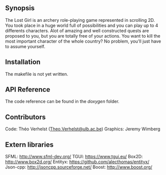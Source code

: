 ## Synopsis

The Lost Girl is an archery role-playing game represented in scrolling 2D.
You took place in a huge world full of possibilities and you can play up to 4 differents characters. Alot of amazing and well constructed quests are proposed to you, but you are totally free of your actions. You want to kill the most important character of the whole country? No problem, you'll just have to assume yourself. 

## Installation

The makefile is not yet written.

## API Reference

The code reference can be found in the *doxygen* folder.

## Contributors

Code: Théo Verhelst (Theo.Verhelst@ulb.ac.be)
Graphics: Jeremy Wimberg

## Extern libraries

SFML: http://www.sfml-dev.org/
TGUI: https://www.tgui.eu/
Box2D: http://www.box2d.org/
Entityx: https://github.com/alecthomas/entityx/
Json-cpp: http://jsoncpp.sourceforge.net/
Boost: http://www.boost.org/

